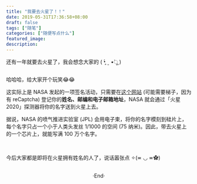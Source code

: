```yaml
---
title: "我要去火星了！！"
date: 2019-05-31T17:36:58+08:00
draft: false
tags: ["随笔"]
categories: ["随便写点什么"]
featured_image: 
description: 
---
```

<!-- 
<img alt="" src="https://mogeko.github.io/blog-images/r/069/" >
<span class="spoiler" ></span>
&emsp;&emsp;
 -->

还有一年就要去火星了，我会想念大家的 ( •̥́ ˍ •̀ू )

<img alt="" src="https://mogeko.github.io/blog-images/r/069/BoardingPass_MyNameOnMars2020.png" >

<br>

哈哈哈，给大家开个玩笑😂😂

这实际上是 NASA 发起的一项签名活动，只需要在[这个网站](https://mars.nasa.gov/participate/send-your-name/mars2020) (可能需要梯子，因为有 reCaptcha) 登记你的**姓名、邮编和电子邮箱地址**，NASA 就会通过「火星 2020」探测器将你的名字送到火星上去。

据说，NASA 的喷气推进实验室 (JPL) 会用电子束，将你的名字模刻到硅片上，每个名字只占一个小于人类头发丝 1/1000 的空间 (75 纳米)。因此，带去火星上的一个芯片上，就能写满 100 万个名字。

<br>

今后大家都是即将在火星拥有姓名的人了，说话嚣张点 ✧(≖ ◡ ≖✿)



<br>

<center>  ·End·  </center>